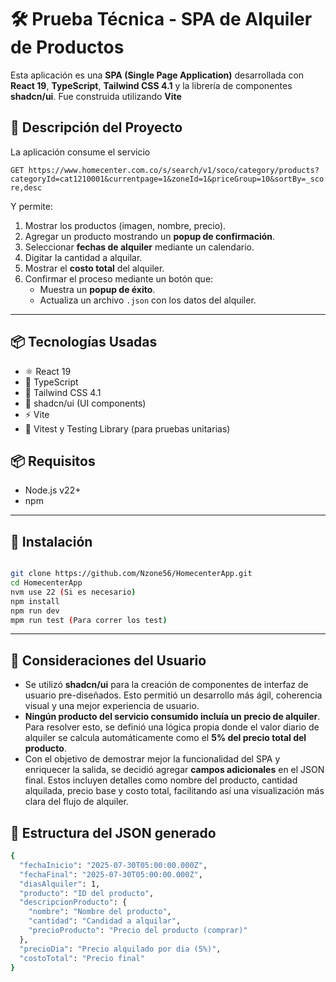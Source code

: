 # 🛠️ Prueba Técnica - SPA de Alquiler de Productos

Esta aplicación es una **SPA (Single Page Application)** desarrollada con **React 19**, **TypeScript**, **Tailwind CSS 4.1** y la librería de componentes **shadcn/ui**. Fue construida utilizando **Vite**

## 🎯 Descripción del Proyecto

La aplicación consume el servicio

`GET https://www.homecenter.com.co/s/search/v1/soco/category/products?categoryId=cat1210001&currentpage=1&zoneId=1&priceGroup=10&sortBy=_score,desc`

Y permite:

1. Mostrar los productos (imagen, nombre, precio).
2. Agregar un producto mostrando un **popup de confirmación**.
3. Seleccionar **fechas de alquiler** mediante un calendario.
4. Digitar la cantidad a alquilar.
5. Mostrar el **costo total** del alquiler.
6. Confirmar el proceso mediante un botón que:
   - Muestra un **popup de éxito**.
   - Actualiza un archivo `.json` con los datos del alquiler.

---

## 📦 Tecnologías Usadas

- ⚛️ React 19
- 🧠 TypeScript
- 💨 Tailwind CSS 4.1
- 🧩 shadcn/ui (UI components)
- ⚡ Vite
- 🧪 Vitest y Testing Library (para pruebas unitarias)

## 📦 Requisitos

- Node.js v22+
- npm

---

## 🚀 Instalación

```bash

git clone https://github.com/Nzone56/HomecenterApp.git
cd HomecenterApp
nvm use 22 (Si es necesario)
npm install
npm run dev
mpm run test (Para correr los test)
```

---

## 📌 Consideraciones del Usuario

- Se utilizó **shadcn/ui** para la creación de componentes de interfaz de usuario pre-diseñados. Esto permitió un desarrollo más ágil, coherencia visual y una mejor experiencia de usuario.
- **Ningún producto del servicio consumido incluía un precio de alquiler**. Para resolver esto, se definió una lógica propia donde el valor diario de alquiler se calcula automáticamente como el **5% del precio total del producto**.
- Con el objetivo de demostrar mejor la funcionalidad del SPA y enriquecer la salida, se decidió agregar **campos adicionales** en el JSON final. Estos incluyen detalles como nombre del producto, cantidad alquilada, precio base y costo total, facilitando así una visualización más clara del flujo de alquiler.

## 🧾 Estructura del JSON generado

```bash
{
  "fechaInicio": "2025-07-30T05:00:00.000Z",
  "fechaFinal": "2025-07-30T05:00:00.000Z",
  "diasAlquiler": 1,
  "producto": "ID del producto",
  "descripcionProducto": {
    "nombre": "Nombre del producto",
    "cantidad": "Candidad a alquilar",
    "precioProducto": "Precio del producto (comprar)"
  },
  "precioDia": "Precio alquilado por dia (5%)",
  "costoTotal": "Precio final"
}
```

